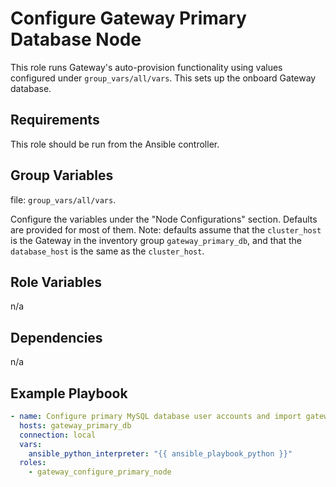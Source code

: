 Configure Gateway Primary Database Node
======================

This role runs Gateway's auto-provision functionality using values configured under `group_vars/all/vars`. This sets up the onboard Gateway database.

Requirements
------------
This role should be run from the Ansible controller.

Group Variables
---------------
file: `group_vars/all/vars`.

Configure the variables under the "Node Configurations" section.
Defaults are provided for most of them. Note: defaults assume that the `cluster_host` is the Gateway in the inventory group `gateway_primary_db`, and that the `database_host` is the same as the `cluster_host`.

Role Variables
--------------
n/a

Dependencies
------------
n/a

Example Playbook
------------
```yaml
- name: Configure primary MySQL database user accounts and import gateway database schema
  hosts: gateway_primary_db
  connection: local
  vars:
    ansible_python_interpreter: "{{ ansible_playbook_python }}"
  roles:
    - gateway_configure_primary_node
```
